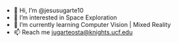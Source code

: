 - 👋 Hi, I’m @jesusugarte10
- 👀 I’m interested in Space Exploration
- 🌱 I’m currently learning Computer Vision | Mixed Reality
- 📫 Reach me jugarteosta@knights.ucf.edu

<!---
jesusugarte10/jesusugarte10 is a ✨ special ✨ repository because its `README.md` (this file) appears on your GitHub profile.
You can click the Preview link to take a look at your changes.
--->
